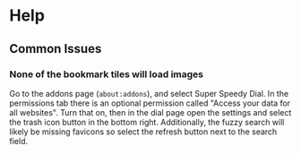 # Help

## Common Issues

### None of the bookmark tiles will load images

Go to the addons page (`about:addons`), and select Super Speedy Dial. In the permissions tab there is an optional permission called "Access your data for all websites". Turn that on, then in the dial page open the settings and select the trash icon button in the bottom right. Additionally, the fuzzy search will likely be missing favicons so select the refresh button next to the search field.
